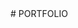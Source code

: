<!DOCTYPE html>
<html lang="en">
<head>
    <meta charset="UTF-8">
    <meta name="viewport" content="width=device-width, initial-scale=1.0">
   
   
    
</head>
<body>
  # PORTFOLIO
    <link rel="stylesheet" href="https://github.com/Sameer-Kumar111/PORTFOLIO">
    <link rel="stylesheet" href="index.html">
    <link rel="stylesheet" href="style.css">
    <link rel="stylesheet" href="style.js">
</body>
</html>
